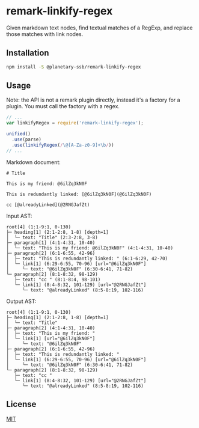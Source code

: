 # remark-linkify-regex

Given markdown text nodes, find textual matches of a RegExp, and replace those matches with link nodes.

## Installation

```sh
npm install -S @planetary-ssb/remark-linkify-regex
```

## Usage

Note: the API is not a remark plugin directly, instead it's a factory for a plugin. You must call the factory with a regex.

```js
// ...
var linkifyRegex = require('remark-linkify-regex');

unified()
  .use(parse)
  .use(linkifyRegex(/\@[A-Za-z0-9]+\b/))
// ...
```

Markdown document:

```
# Title

This is my friend: @6ilZq3kN0F

This is redundantly linked: [@6ilZq3kN0F](@6ilZq3kN0F)

cc [@alreadyLinked](@2RNGJafZt)
```

Input AST:

```
root[4] (1:1-9:1, 0-130)
├─ heading[1] (2:1-2:8, 1-8) [depth=1]
│  └─ text: "Title" (2:3-2:8, 3-8)
├─ paragraph[1] (4:1-4:31, 10-40)
│  └─ text: "This is my friend: @6ilZq3kN0F" (4:1-4:31, 10-40)
├─ paragraph[2] (6:1-6:55, 42-96)
│  ├─ text: "This is redundantly linked: " (6:1-6:29, 42-70)
│  └─ link[1] (6:29-6:55, 70-96) [url="@6ilZq3kN0F"]
│     └─ text: "@6ilZq3kN0F" (6:30-6:41, 71-82)
└─ paragraph[2] (8:1-8:32, 98-129)
   ├─ text: "cc " (8:1-8:4, 98-101)
   └─ link[1] (8:4-8:32, 101-129) [url="@2RNGJafZt"]
      └─ text: "@alreadyLinked" (8:5-8:19, 102-116)
```

Output AST:

```
root[4] (1:1-9:1, 0-130)
├─ heading[1] (2:1-2:8, 1-8) [depth=1]
│  └─ text: "Title"
├─ paragraph[2] (4:1-4:31, 10-40)
│  ├─ text: "This is my friend: "
│  └─ link[1] [url="@6ilZq3kN0F"]
│     └─ text: "@6ilZq3kN0F"
├─ paragraph[2] (6:1-6:55, 42-96)
│  ├─ text: "This is redundantly linked: "
│  └─ link[1] (6:29-6:55, 70-96) [url="@6ilZq3kN0F"]
│     └─ text: "@6ilZq3kN0F" (6:30-6:41, 71-82)
└─ paragraph[2] (8:1-8:32, 98-129)
   ├─ text: "cc "
   └─ link[1] (8:4-8:32, 101-129) [url="@2RNGJafZt"]
      └─ text: "@alreadyLinked" (8:5-8:19, 102-116)
````

## License

[MIT](LICENSE)
